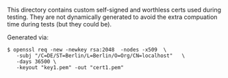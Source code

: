 This directory contains custom self-signed and worthless certs used
during testing. They are not dynamically generated to avoid the extra
compuation time during tests (but they could be).

Generated via:
```
$ openssl req -new -newkey rsa:2048  -nodes -x509  \
   -subj "/C=DE/ST=Berlin/L=Berlin/O=Org/CN=localhost"   \
   -days 36500 \
   -keyout "key1.pem" -out "cert1.pem"
```

